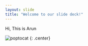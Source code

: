 ```yaml
---
layout: slide
title: "Welcome to our slide deck!"
---
```


Hi, This is Arun

![poptocat](https://octodex.github.com/images/poptocat.png)
{: .center}
